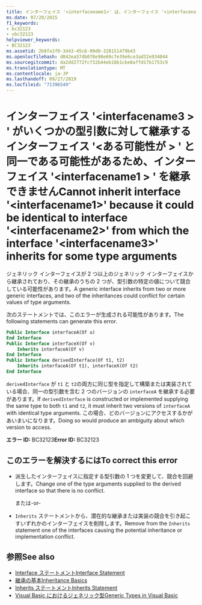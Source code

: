 ```yaml
---
title: インターフェイス '<interfacename1>' は、インターフェイス '<interfacename3>' がいくつかの型引数に対して継承するインターフェイス '<interfacename2>' と同一である可能性があるため、継承できません。
ms.date: 07/20/2015
f1_keywords:
- bc32123
- vbc32123
helpviewer_keywords:
- BC32123
ms.assetid: 2b8fa1f0-3d43-45c6-99d0-328151479b43
ms.openlocfilehash: d842ea57db078e98e69c7e39e6ce3ad32e934044
ms.sourcegitcommit: da2dd2772fcf32b44eb18b1cbe8affd17b1753c9
ms.translationtype: MT
ms.contentlocale: ja-JP
ms.lasthandoff: 09/27/2019
ms.locfileid: "71396549"
---
```

# <a name="cannot-inherit-interface-interfacename1-because-it-could-be-identical-to-interface-interfacename2-from-which-the-interface-interfacename3-inherits-for-some-type-arguments"></a><span data-ttu-id="397b5-102">インターフェイス '\<interfacename3 > ' がいくつかの型引数に対して継承するインターフェイス '\<ある可能性が > ' と同一である可能性があるため、インターフェイス '\<interfacename1 > ' を継承できません</span><span class="sxs-lookup"><span data-stu-id="397b5-102">Cannot inherit interface '\<interfacename1>' because it could be identical to interface '\<interfacename2>' from which the interface '\<interfacename3>' inherits for some type arguments</span></span>
<span data-ttu-id="397b5-103">ジェネリック インターフェイスが 2 つ以上のジェネリック インターフェイスから継承されており、その継承のうちの 2 つが、型引数の特定の値について競合している可能性があります。</span><span class="sxs-lookup"><span data-stu-id="397b5-103">A generic interface inherits from two or more generic interfaces, and two of the inheritances could conflict for certain values of type arguments.</span></span>  
  
 <span data-ttu-id="397b5-104">次のステートメントでは、このエラーが生成される可能性があります。</span><span class="sxs-lookup"><span data-stu-id="397b5-104">The following statements can generate this error.</span></span>  
  
```vb  
Public Interface interfaceA(Of u)  
End Interface  
Public Interface interfaceX(Of v)  
    Inherits interfaceA(Of v)  
End Interface  
Public Interface derivedInterface(Of t1, t2)  
    Inherits interfaceA(Of t1), interfaceX(Of t2)  
End Interface  
```  
  
 <span data-ttu-id="397b5-105">`derivedInterface` が `t1` と `t2`の両方に同じ型を指定して構築または実装されている場合、同一の型引数を含む 2 つのバージョンの `interfaceA` を継承する必要があります。</span><span class="sxs-lookup"><span data-stu-id="397b5-105">If `derivedInterface` is constructed or implemented supplying the same type to both `t1` and `t2`, it must inherit two versions of `interfaceA` with identical type arguments.</span></span> <span data-ttu-id="397b5-106">この場合、どのバージョンにアクセスするかがあいまいになります。</span><span class="sxs-lookup"><span data-stu-id="397b5-106">Doing so would produce an ambiguity about which version to access.</span></span>  
  
 <span data-ttu-id="397b5-107">**エラー ID:** BC32123</span><span class="sxs-lookup"><span data-stu-id="397b5-107">**Error ID:** BC32123</span></span>  
  
## <a name="to-correct-this-error"></a><span data-ttu-id="397b5-108">このエラーを解決するには</span><span class="sxs-lookup"><span data-stu-id="397b5-108">To correct this error</span></span>  
  
- <span data-ttu-id="397b5-109">派生したインターフェイスに指定する型引数の 1 つを変更して、競合を回避します。</span><span class="sxs-lookup"><span data-stu-id="397b5-109">Change one of the type arguments supplied to the derived interface so that there is no conflict.</span></span>  
  
     <span data-ttu-id="397b5-110">または</span><span class="sxs-lookup"><span data-stu-id="397b5-110">-or-</span></span>  
  
- <span data-ttu-id="397b5-111">`Inherits` ステートメントから、潜在的な継承または実装の競合を引き起こすいずれかのインターフェイスを削除します。</span><span class="sxs-lookup"><span data-stu-id="397b5-111">Remove from the `Inherits` statement one of the interfaces causing the potential inheritance or implementation conflict.</span></span>  
  
## <a name="see-also"></a><span data-ttu-id="397b5-112">参照</span><span class="sxs-lookup"><span data-stu-id="397b5-112">See also</span></span>

- [<span data-ttu-id="397b5-113">Interface ステートメント</span><span class="sxs-lookup"><span data-stu-id="397b5-113">Interface Statement</span></span>](../../visual-basic/language-reference/statements/interface-statement.md)
- [<span data-ttu-id="397b5-114">継承の基本</span><span class="sxs-lookup"><span data-stu-id="397b5-114">Inheritance Basics</span></span>](../../visual-basic/programming-guide/language-features/objects-and-classes/inheritance-basics.md)
- [<span data-ttu-id="397b5-115">Inherits ステートメント</span><span class="sxs-lookup"><span data-stu-id="397b5-115">Inherits Statement</span></span>](../../visual-basic/language-reference/statements/inherits-statement.md)
- [<span data-ttu-id="397b5-116">Visual Basic におけるジェネリック型</span><span class="sxs-lookup"><span data-stu-id="397b5-116">Generic Types in Visual Basic</span></span>](../../visual-basic/programming-guide/language-features/data-types/generic-types.md)

